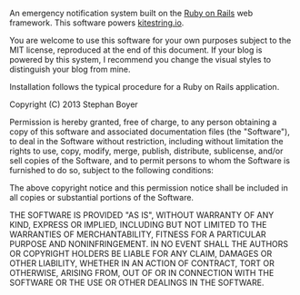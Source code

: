 An emergency notification system built on the [Ruby on Rails](http://rubyonrails.org/) web framework.  This software powers [kitestring.io](http://www.kitestring.io/).

You are welcome to use this software for your own purposes subject to the MIT license, reproduced at the end of this document.  If your blog is powered by this system, I recommend you change the visual styles to distinguish your blog from mine.

Installation follows the typical procedure for a Ruby on Rails application.

Copyright (C) 2013 Stephan Boyer

Permission is hereby granted, free of charge, to any person obtaining a copy of this software and associated documentation files (the "Software"), to deal in the Software without restriction, including without limitation the rights to use, copy, modify, merge, publish, distribute, sublicense, and/or sell copies of the Software, and to permit persons to whom the Software is furnished to do so, subject to the following conditions:

The above copyright notice and this permission notice shall be included in all copies or substantial portions of the Software.

THE SOFTWARE IS PROVIDED "AS IS", WITHOUT WARRANTY OF ANY KIND, EXPRESS OR IMPLIED, INCLUDING BUT NOT LIMITED TO THE WARRANTIES OF MERCHANTABILITY, FITNESS FOR A PARTICULAR PURPOSE AND NONINFRINGEMENT. IN NO EVENT SHALL THE AUTHORS OR COPYRIGHT HOLDERS BE LIABLE FOR ANY CLAIM, DAMAGES OR OTHER LIABILITY, WHETHER IN AN ACTION OF CONTRACT, TORT OR OTHERWISE, ARISING FROM, OUT OF OR IN CONNECTION WITH THE SOFTWARE OR THE USE OR OTHER DEALINGS IN THE SOFTWARE.